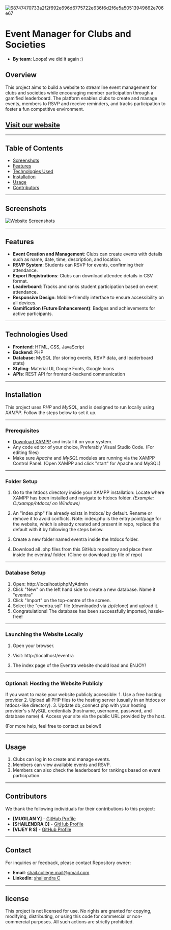 ![68747470733a2f2f692e696d6775722e636f6d2f6e5a50513949662e706e67](https://github.com/user-attachments/assets/6024983b-1d71-4d06-9ff7-9316f09994ab)


# Event Manager for Clubs and Societies

- **By team**: Loops! we did it again :)

## Overview

This project aims to build a website to streamline event management for clubs and societies while encouraging member participation through a gamified leaderboard. The platform enables clubs to create and manage events, members to RSVP and receive reminders, and tracks participation to foster a fun competitive environment.

## [Visit our website](https://www.eventra.wuaze.com) 

---

## Table of Contents

- [Screenshots](#screenshots)
- [Features](#features)
- [Technologies Used](#technologies-used)
- [Installation](#installation)
- [Usage](#usage)
- [Contributors](#contributors)

---

## Screenshots

![Website Screenshots](screenshot1.jpg)

---

## Features

- **Event Creation and Management**: Clubs can create events with details such as name, date, time, description, and location.
- **RSVP System**: Students can RSVP for events, confirming their attendance.
- **Export Registrations**: Clubs can download attendee details in CSV format.    
- **Leaderboard**: Tracks and ranks student participation based on event attendance.
- **Responsive Design**: Mobile-friendly interface to ensure accessibility on all devices.
- **Gamification (Future Enhancement)**: Badges and achievements for active participants.

---

## Technologies Used

- **Frontend**: HTML, CSS, JavaScript
- **Backend**: PHP
- **Database**: MySQL (for storing events, RSVP data, and leaderboard stats)
- **Styling**: Material UI, Google Fonts, Google Icons
- **APIs**: REST API for frontend-backend communication

---

## Installation

This project uses *PHP* and *MySQL*, and is designed to run locally using *XAMPP*. Follow the steps below to set it up.

---

### Prerequisites

- [Download XAMPP](https://www.apachefriends.org/index.html) and install it on your system.
- Any code editor of your choice, Preferably Visual Studio Code. (For editing files)
- Make sure *Apache* and *MySQL* modules are running via the XAMPP Control Panel. (Open XAMPP and click "start" for Apache and MySQL)

---

### Folder Setup

1. Go to the htdocs directory inside your XAMPP installation: Locate where XAMPP has been installed and navigate to htdocs folder.
   *(Example: C:/xampp/htdocs/ on Windows)*

2. An "index.php" file already exists in htdocs/ by default. Rename or remove it to avoid conflicts. Note: index.php is the entry point/page for the website, which is already created and present in repo, replace the default with it by following the  steps below. 

3. Create a new folder named eventra inside the htdocs folder.

4. Download all .php files from this GitHub repository and place them inside the eventra/ folder. (Clone or download zip file of repo) 

---

### Database Setup 

1. Open: http://localhost/phpMyAdmin
2. Click "New" on the left hand side to create a new database. Name it "eventra"
3. Click "Import" on the top-centre of the screen.
4. Select the "eventra.sql" file (downloaded via zip/clone) and upload it.
5. Congratulations! The database has been successfully imported, hassle-free!

---

### Launching the Website Locally

1. Open your browser.

2. Visit: http://localhost/eventra

3. The index page of the Eventra website should load and ENJOY!

---

### Optional: Hosting the Website Publicly

If you want to make your website publicly accessible:
	1.	Use a free hosting provider
	2.	Upload all PHP files to the hosting server (usually in an htdocs or htdocs-like directory).
	3.	Update db_connect.php with your hosting provider's s MySQL credentials (hostname, username, password, and database name)
	4.	Access your site via the public URL provided by the host. 
 
 (For more help, feel free to contact us below!)

---

## Usage

1. Clubs can log in to create and manage events. 
2. Members can view available events and RSVP.
3. Members can also check the leaderboard for rankings based on event participation.

---

## Contributors

We thank the following individuals for their contributions to this project:

- **[MUGILAN Y]** - [GitHub Profile](https://github.com/Mugilan1309)
- **[SHAILENDRA C]** - [GitHub Profile](https://github.com/ctrl-a-shift-del)
- **[VIJEY R S]** - [GitHub Profile](https://github.com/Vijey005)

---

## Contact

For inquiries or feedback, please contact Repository owner:

- **Email**: [shail.college.mail@gmail.com](mailto:shail.college.mail@gmail.com)
- **LinkedIn**: [shailendra C](https://www.linkedin.com/in/shailendrachandrasekaran/)

---

## license

This project is not licensed for use. No rights are granted for copying, modifying, distributing, or using this code for commercial or non-commercial purposes. All such actions are strictly prohibited.
